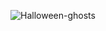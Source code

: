 ![Halloween-ghosts](https://github.com/user-attachments/assets/ff2c4f54-3ae4-4f2d-8e9f-ed48e0041864)
